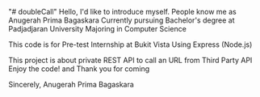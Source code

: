 "# doubleCall" 
Hello, I'd like to introduce myself.
People know me as Anugerah Prima Bagaskara
Currently pursuing Bachelor's degree at Padjadjaran University
Majoring in Computer Science

This code is for Pre-test Internship at Bukit Vista
Using Express (Node.js)

This project is about private REST API to call an URL from Third Party API
Enjoy the code!
and Thank you for coming

Sincerely, Anugerah Prima Bagaskara